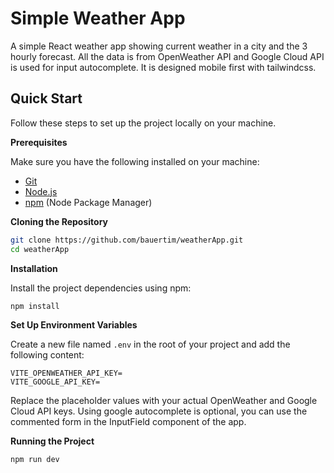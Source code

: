 # Simple Weather App

A simple React weather app showing current weather in a city and the 3 hourly forecast. All the data is from OpenWeather API and Google Cloud API is used for input autocomplete.
It is designed mobile first with tailwindcss.

## <a name="quick-start">Quick Start</a>

Follow these steps to set up the project locally on your machine.

**Prerequisites**

Make sure you have the following installed on your machine:

- [Git](https://git-scm.com/)
- [Node.js](https://nodejs.org/en)
- [npm](https://www.npmjs.com/) (Node Package Manager)

**Cloning the Repository**

```bash
git clone https://github.com/bauertim/weatherApp.git
cd weatherApp
```

**Installation**

Install the project dependencies using npm:

```bash
npm install
```

**Set Up Environment Variables**

Create a new file named `.env` in the root of your project and add the following content:

```env
VITE_OPENWEATHER_API_KEY=
VITE_GOOGLE_API_KEY=
```

Replace the placeholder values with your actual OpenWeather and Google Cloud API keys.
Using google autocomplete is optional, you can use the commented form in the InputField component of the app.

**Running the Project**

```bash
npm run dev
```
